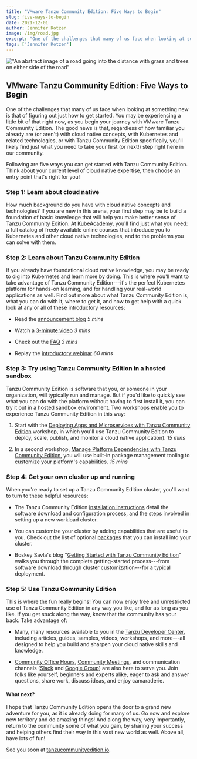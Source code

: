 ```yaml
---
title: "VMware Tanzu Community Edition: Five Ways to Begin"
slug: five-ways-to-begin
date: 2021-12-01
author: Jennifer Kotzen
image: /img/road.jpg
excerpt: "One of the challenges that many of us face when looking at something new is that of figuring out just how to get started. You may be experiencing a little bit of that right now, as begin your journey with VMware Tanzu Community Edition."
tags: ['Jennifer Kotzen']
---
```

!["An abstract image of a road going into the distance with grass and trees on either side of the road"](/img/road.jpg)

## VMware Tanzu Community Edition: Five Ways to Begin

One of the challenges that many of us face when looking at something new
is that of figuring out just how to get started. You may be experiencing
a little bit of that right now, as you begin your journey with VMware Tanzu
Community Edition. The good news is that, regardless of how familiar you
already are (or aren't) with cloud native concepts, with Kubernetes and
related technologies, or with Tanzu Community Edition specifically,
you'll likely find just what you need to take your first (or next!) step
right here in our community.

Following are five ways you can get started with Tanzu Community
Edition. Think about your current level of cloud native expertise, then
choose an entry point that's right for you!

### Step 1: Learn about cloud native

How much background do you have with cloud native concepts and
technologies? If you are new in this arena, your first step may be to
build a foundation of basic knowledge that will help you make better
sense of Tanzu Community Edition. At
[KubeAcademy](https://kube.academy/), you'll find just what you need: a
full catalog of freely available online courses that introduce you to
Kubernetes and other cloud native technologies, and to the problems you
can solve with them.

### Step 2: Learn about Tanzu Community Edition

If you already have foundational cloud native knowledge, you may be
ready to dig into Kubernetes and learn more by doing. This is where
you'll want to take advantage of Tanzu Community Edition---it's the
perfect Kubernetes platform for hands-on learning, and for handling your
real-world applications as well. Find out more about what Tanzu
Community Edition is, what you can do with it, where to get it, and how
to get help with a quick look at any or all of these introductory
resources:

- Read the [announcement blog](https://tanzu.vmware.com/content/blog/vmware-tanzu-community-edition-announcement) *5 mins*

- Watch a [3-minute video](https://www.youtube.com/watch?v=Dp5qJAyDpsQ) *3 mins*

- Check out the [FAQ](https://tanzu.vmware.com/tanzu/community#faq) *3 mins*

- Replay the [introductory webinar](https://tanzu.vmware.com/content/webinars/nov-18-vmware-tanzu-community-edition-a-free-kubernetes-platform-for-learners-and-users) *60 mins*

### Step 3: Try using Tanzu Community Edition in a hosted sandbox

Tanzu Community Edition is software that you, or someone in your
organization, will typically run and manage. But if you'd like to
quickly see what you can do with the platform without having to first
install it, you can try it out in a hosted sandbox environment. Two
workshops enable you to experience Tanzu Community Edition in this way:

1. Start with the [Deploying Apps and Microservices with Tanzu Community Edition](https://tanzu.vmware.com/developer/workshops/lab-tce-deploy/) workshop, in which you'll use Tanzu Community Edition to deploy, scale, publish, and monitor a cloud native application). *15 mins*

2. In a second workshop, [Manage Platform Dependencies with Tanzu Community Edition](https://tanzu.vmware.com/developer/workshops/lab-tce-dependencies/), you will use built-in package management tooling to customize your platform's capabilities. *15 mins*

### Step 4: Get your own cluster up and running

When you're ready to set up a Tanzu Community Edition cluster, you'll
want to turn to these helpful resources:

- The Tanzu Community Edition [installation instructions](https://tanzucommunityedition.io/docs/v0.11/installation-planning/) detail the software download and configuration process, and the steps involved in setting up a new workload cluster.

- You can customize your cluster by adding capabilities that are useful to you. Check out the list of optional [packages](https://tanzucommunityedition.io/packages/) that you can install into your cluster.

- Boskey Savla's blog "[Getting Started with Tanzu Community Edition](https://tanzu.vmware.com/content/blog/getting-started-vmware-tanzu-community-edition-guide)" walks you through the complete getting-started process---from software download through cluster customization---for a typical deployment.

### Step 5: Use Tanzu Community Edition

This is where the fun really begins! You can now enjoy free and
unrestricted use of Tanzu Community Edition in any way you like, and for
as long as you like. If you get stuck along the way, know that the
community has your back. Take advantage of:

- Many, many resources available to you in the [Tanzu Developer Center](https://tanzu.vmware.com/developer), including articles, guides, samples, videos, workshops, and more---all designed to help you build and sharpen your cloud native skills and knowledge.

- [Community Office Hours](https://tanzucommunityedition.io/community/), [Community Meetings](https://tanzucommunityedition.io/community/), and communication channels ([Slack](https://kubernetes.slack.com/archives/C02GY94A8KT) and [Google Group](https://groups.google.com/g/tanzu-community-edition)) are also here to serve you. Join folks like yourself, beginners and experts alike, eager to ask and answer questions, share work, discuss ideas, and enjoy camaraderie.

#### What next?

I hope that Tanzu Community Edition opens the door to a grand new
adventure for you, as it is already doing for many of us. Go now and
explore new territory and do amazing things! And along the way, very
importantly, return to the community some of what you gain, by sharing
your success and helping others find their way in this vast new world as
well. Above all, have lots of fun!

See you soon at [tanzucommunityedition.io](https://tanzucommunityedition.io/).
